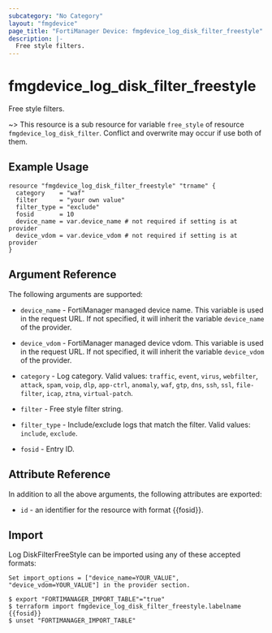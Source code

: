 ```yaml
---
subcategory: "No Category"
layout: "fmgdevice"
page_title: "FortiManager Device: fmgdevice_log_disk_filter_freestyle"
description: |-
  Free style filters.
---
```


# fmgdevice_log_disk_filter_freestyle
Free style filters.

~> This resource is a sub resource for variable `free_style` of resource `fmgdevice_log_disk_filter`. Conflict and overwrite may occur if use both of them.



## Example Usage

```hcl
resource "fmgdevice_log_disk_filter_freestyle" "trname" {
  category    = "waf"
  filter      = "your own value"
  filter_type = "exclude"
  fosid       = 10
  device_name = var.device_name # not required if setting is at provider
  device_vdom = var.device_vdom # not required if setting is at provider
}
```

## Argument Reference


The following arguments are supported:

* `device_name` - FortiManager managed device name. This variable is used in the request URL. If not specified, it will inherit the variable `device_name` of the provider.
* `device_vdom` - FortiManager managed device vdom. This variable is used in the request URL. If not specified, it will inherit the variable `device_vdom` of the provider.

* `category` - Log category. Valid values: `traffic`, `event`, `virus`, `webfilter`, `attack`, `spam`, `voip`, `dlp`, `app-ctrl`, `anomaly`, `waf`, `gtp`, `dns`, `ssh`, `ssl`, `file-filter`, `icap`, `ztna`, `virtual-patch`.

* `filter` - Free style filter string.
* `filter_type` - Include/exclude logs that match the filter. Valid values: `include`, `exclude`.

* `fosid` - Entry ID.


## Attribute Reference

In addition to all the above arguments, the following attributes are exported:
* `id` - an identifier for the resource with format {{fosid}}.

## Import

Log DiskFilterFreeStyle can be imported using any of these accepted formats:
```
Set import_options = ["device_name=YOUR_VALUE", "device_vdom=YOUR_VALUE"] in the provider section.

$ export "FORTIMANAGER_IMPORT_TABLE"="true"
$ terraform import fmgdevice_log_disk_filter_freestyle.labelname {{fosid}}
$ unset "FORTIMANAGER_IMPORT_TABLE"
```

